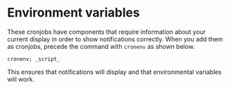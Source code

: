 # Environment variables
These cronjobs have components that require information about your current
display in order to show notifications correctly. When you add them as
cronjobs, precede the command with `cronenv` as shown below.

	cronenv; _script_

This ensures that notifications will display and that environmental variables
will work.
